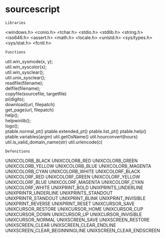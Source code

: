 # sourcescript

	Libraries

<windows.h>
<conio.h>
<tchar.h>
<stdio.h>
<stdlib.h>
<string.h>
<iso646.h>
<assert.h>
<math.h>
<locale.h>
<unistd.h>
<cstdlib>
<string>
<iostream>
<ciso646>
<cassert>
<cmath>
<clocale>
<sstream>
<cstring>
<fstream>
<iomanip>
<sys/types.h>
<sys/stat.h>
<fcntl.h>

	Functions

util.win_sysmode(x, y);				
util.win_syscolor(x);						
util.win_sysclear();						
util.unix_sysclear();							
readfile(filename);							
delfile(filename);								
copyfile(sourcefile, targetfile)			
pi(digits);									
download(url, filepatch)					
get_page(url, filepatch)				
help();										
helpwinlib();					
logo();							
ptable.normal_pt()
ptable.extended_pt()
ptable.list_pt()
ptable.help()
ptable.variables(argm)
util.getOsName()
util.hourconvert(hours)
util.is_valid_domain_name(str)
util.urlencode(c)


	Defenitions

UNIXCOLORB_BLACK
UNIXCOLORB_RED
UNIXCOLORB_GREEN
UNIXCOLORB_YELLOW
UNIXCOLORB_BLUE
UNIXCOLORB_MAGENTA
UNIXCOLORB_CYAN
UNIXCOLORB_WHITE
UNIXCOLORF_BLACK
UNIXCOLORF_RED
UNIXCOLORF_GREEN
UNIXCOLORF_YELLOW
UNIXCOLORF_BLUE
UNIXCOLORF_MAGENTA
UNIXCOLORF_CYAN
UNIXCOLORF_WHITE
UNIXPRINT_BOLD
UNIXPRINTS_UNDERLINE
UNIXPRINTR_UNDERLINE
UNIXPRINTS_STANDOUT
UNIXPRINTR_STANDOUT
UNIXPRINT_BLINK
UNIXPRINT_INVISIBLE
UNIXPRINT_REVERSE
UNIXPRINT_RESET
UNIXCURSOR_SAVE
UNIXCURSOR_RESTORE
UNIXCURSOR_HOME
UNIXCURSOR_CUP
UNIXCURSOR_DOWN
UNIXCURSOR_UP
UNIXCURSOR_INVISIBLE
UNIXCURSOR_NORMAL
UNIXSCREEN_SAVE
UNIXSCREEN_RESTORE
UNIXSCREEN_CLEAR
UNIXSCREEN_CLEAR_ENDLINE
UNIXSCREEN_CLEAR_BEGINNINGLINE
UNIXSCREEN_CLEAR_ENDSCREEN
